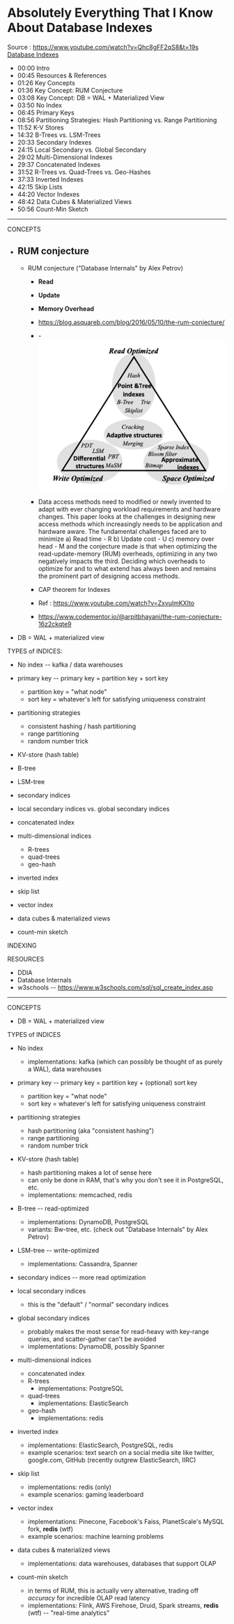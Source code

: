 # Absolutely Everything That I Know About Database Indexes

Source : https://www.youtube.com/watch?v=Qhc8gFF2qS8&t=19s
[Database Indexes](Database%20Indexes.jpg)

- 00:00 Intro
- 00:45 Resources & References
- 01:26 Key Concepts
- 01:36 Key Concept: RUM Conjecture
- 03:08 Key Concept: DB = WAL + Materialized View
- 03:50 No Index
- 06:45 Primary Keys
- 08:56 Partitioning Strategies: Hash Partitioning vs. Range Partitioning
- 11:52 K-V Stores
- 14:32 B-Trees vs. LSM-Trees
- 20:33 Secondary Indexes
- 24:15 Local Secondary vs. Global Secondary
- 29:02 Multi-Dimensional Indexes
- 29:37 Concatenated Indexes
- 31:52 R-Trees vs. Quad-Trees vs. Geo-Hashes
- 37:33 Inverted Indexes
- 42:15 Skip Lists
- 44:20 Vector Indexes
- 48:42 Data Cubes & Materialized Views
- 50:56 Count-Min Sketch

---

CONCEPTS

- ## RUM conjecture

  - RUM conjecture ("Database Internals" by Alex Petrov)

    - **Read**
    - **Update**
    - **Memory Overhead**
    - https://blog.asquareb.com/blog/2016/05/10/the-rum-conjecture/
    - -![RUM Triangle](rum-space.png)
    - Data access methods need to modified or newly invented to adapt with ever changing workload requirements and hardware changes. This paper looks at the challenges in designing new access methods which increasingly needs to be application and hardware aware. The fundamental challenges faced are to minimize a) Read time - R b) Update cost - U c) memory over head - M and the conjecture made is that when optimizing the read-update-memory (RUM) overheads, optimizing in any two negatively impacts the third. Deciding which overheads to optimize for and to what extend has always been and remains the prominent part of designing access methods.

    - CAP theorem for Indexes
    - Ref : https://www.youtube.com/watch?v=ZxvulmKXIto
    - https://www.codementor.io/@arpitbhayani/the-rum-conjecture-16z2ckqte9

- DB = WAL + materialized view

TYPES of INDICES:

- No index -- kafka / data warehouses

- primary key -- primary key = partition key + sort key

  - partition key = "what node"
  - sort key = whatever's left for satisfying uniqueness constraint

- partitioning strategies

  - consistent hashing / hash partitioning
  - range partitioning
  - random number trick

- KV-store (hash table)

- B-tree
- LSM-tree

- secondary indices
- local secondary indices vs. global secondary indices

- concatenated index

- multi-dimensional indices

  - R-trees
  - quad-trees
  - geo-hash

- inverted index
- skip list
- vector index
- data cubes & materialized views
- count-min sketch

INDEXING

RESOURCES

- DDIA
- Database Internals
- w3schools -- https://www.w3schools.com/sql/sql_create_index.asp

---

CONCEPTS

- DB = WAL + materialized view

TYPES of INDICES

- No index

  - implementations: kafka (which can possibly be thought of as purely a WAL), data warehouses

- primary key -- primary key = partition key + (optional) sort key

  - partition key = "what node"
  - sort key = whatever's left for satisfying uniqueness constraint

- partitioning strategies

  - hash partitioning (aka "consistent hashing")
  - range partitioning
  - random number trick

- KV-store (hash table)

  - hash partitioning makes a lot of sense here
  - can only be done in RAM, that's why you don't see it in PostgreSQL, etc.
  - implementations: memcached, redis

- B-tree -- read-optimized
  - implementations: DynamoDB, PostgreSQL
  - variants: Bw-tree, etc. (check out "Database Internals" by Alex Petrov)
- LSM-tree -- write-optimized

  - implementations: Cassandra, Spanner

- secondary indices -- more read optimization

- local secondary indices
  - this is the "default" / "normal" secondary indices
- global secondary indices

  - probably makes the most sense for read-heavy with key-range queries, and scatter-gather can't be avoided
  - implementations: DynamoDB, possibly Spanner

- multi-dimensional indices

  - concatenated index
  - R-trees
    - implementations: PostgreSQL
  - quad-trees
    - implementations: ElasticSearch
  - geo-hash
    - implementations: redis

- inverted index

  - implementations: ElasticSearch, PostgreSQL, redis
  - example scenarios: text search on a social media site like twitter, google.com, GitHub (recently outgrew ElasticSearch, IIRC)

- skip list

  - implementations: redis (only)
  - example scenarios: gaming leaderboard

- vector index

  - implementations: Pinecone, Facebook's Faiss, PlanetScale's MySQL fork, **redis** (wtf)
  - example scenarios: machine learning problems

- data cubes & materialized views

  - implementations: data warehouses, databases that support OLAP

- count-min sketch
  - in terms of RUM, this is actually very alternative, trading off _accuracy_ for incredible OLAP read latency
  - implementations: Flink, AWS Firehose, Druid, Spark streams, **redis** (wtf) -- "real-time analytics"
